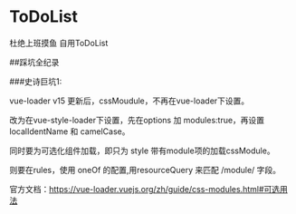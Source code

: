 # ToDoList
杜绝上班摸鱼 自用ToDoList

##踩坑全纪录

###史诗巨坑1:

vue-loader v15 更新后，cssMoudule，不再在vue-loader下设置。

改为在vue-style-loader下设置，先在options 加 modules:true，再设置 localIdentName 和 camelCase。

同时要为可选化组件加载，即只为 style 带有module项的加载cssModule。

则要在rules，使用 oneOf 的配置,用resourceQuery 来匹配 /module/ 字段。

官方文档：https://vue-loader.vuejs.org/zh/guide/css-modules.html#可选用法